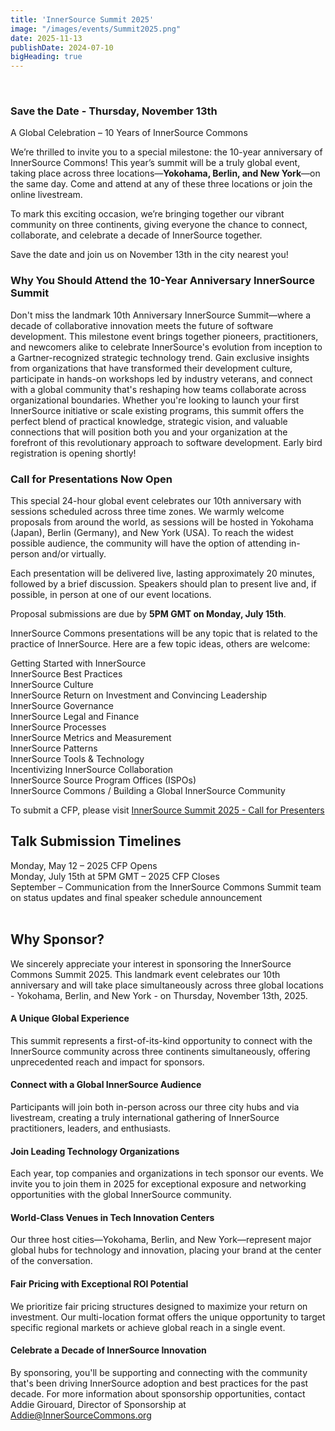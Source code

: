 ```yaml
---
title: 'InnerSource Summit 2025'
image: "/images/events/Summit2025.png"
date: 2025-11-13
publishDate: 2024-07-10
bigHeading: true
---
```

<br />

### Save the Date - Thursday, November 13th
A Global Celebration – 10 Years of InnerSource Commons

We’re thrilled to invite you to a special milestone: the 10-year anniversary of InnerSource Commons! This year’s summit will be a truly global event, taking place across three locations—**Yokohama, Berlin, and New York**—on the same day.
Come and attend at any of these three locations or join the online livestream.

To mark this exciting occasion, we’re bringing together our vibrant community on three continents, giving everyone the chance to connect, collaborate, and celebrate a decade of InnerSource together.

Save the date and join us on November 13th in the city nearest you!
<br />

### Why You Should Attend the 10-Year Anniversary InnerSource Summit
Don't miss the landmark 10th Anniversary InnerSource Summit—where a decade of collaborative innovation meets the future of software development. This milestone event brings together pioneers, practitioners, and newcomers alike to celebrate InnerSource's evolution from inception to a Gartner-recognized strategic technology trend. Gain exclusive insights from organizations that have transformed their development culture, participate in hands-on workshops led by industry veterans, and connect with a global community that's reshaping how teams collaborate across organizational boundaries. Whether you're looking to launch your first InnerSource initiative or scale existing programs, this summit offers the perfect blend of practical knowledge, strategic vision, and valuable connections that will position both you and your organization at the forefront of this revolutionary approach to software development. Early bird registration is opening shortly!
<br />

### Call for Presentations Now Open

This special 24-hour global event celebrates our 10th anniversary with sessions scheduled across three time zones. We warmly welcome proposals from around the world, as sessions will be hosted in Yokohama (Japan), Berlin (Germany), and New York (USA). To reach the widest possible audience, the community will have the option of attending in-person and/or virtually.

Each presentation will be delivered live, lasting approximately 20 minutes, followed by a brief discussion. Speakers should plan to present live and, if possible, in person at one of our event locations.

Proposal submissions are due by **5PM GMT on Monday, July 15th**.

InnerSource Commons presentations will be any topic that is related to the practice of InnerSource. Here are a few topic ideas, others are welcome:

Getting Started with InnerSource <br />
InnerSource Best Practices <br /> 
InnerSource Culture <br />
InnerSource Return on Investment and Convincing Leadership <br />
InnerSource Governance <br />
InnerSource Legal and Finance <br />
InnerSource Processes <br />
InnerSource Metrics and Measurement <br />
InnerSource Patterns <br />
InnerSource Tools & Technology <br />
Incentivizing InnerSource Collaboration <br />
InnerSource Source Program Offices (ISPOs) <br />
InnerSource Commons / Building a Global InnerSource Community <br />

To submit a CFP, please visit [InnerSource Summit 2025 - Call for Presenters](https://docs.google.com/forms/d/e/1FAIpQLSfWKkRDWIYN8eTOMlxONZp23-_i9nnAfqSJm26QCdzS5NtO9w/viewform)

## Talk Submission Timelines
Monday, May 12 – 2025 CFP Opens <br />
Monday, July 15th at 5PM GMT – 2025 CFP Closes <br />
September – Communication from the InnerSource Commons Summit team on status updates and final speaker schedule announcement <br />
<br />

## Why Sponsor?
We sincerely appreciate your interest in sponsoring the InnerSource Commons Summit 2025. This landmark event celebrates our 10th anniversary and will take place simultaneously across three global locations - Yokohama, Berlin, and New York - on Thursday, November 13th, 2025.

#### A Unique Global Experience
This summit represents a first-of-its-kind opportunity to connect with the InnerSource community across three continents simultaneously, offering unprecedented reach and impact for sponsors.

#### Connect with a Global InnerSource Audience
Participants will join both in-person across our three city hubs and via livestream, creating a truly international gathering of InnerSource practitioners, leaders, and enthusiasts.

#### Join Leading Technology Organizations
Each year, top companies and organizations in tech sponsor our events. We invite you to join them in 2025 for exceptional exposure and networking opportunities with the global InnerSource community.

#### World-Class Venues in Tech Innovation Centers
Our three host cities—Yokohama, Berlin, and New York—represent major global hubs for technology and innovation, placing your brand at the center of the conversation.

#### Fair Pricing with Exceptional ROI Potential
We prioritize fair pricing structures designed to maximize your return on investment. Our multi-location format offers the unique opportunity to target specific regional markets or achieve global reach in a single event.

#### Celebrate a Decade of InnerSource Innovation
By sponsoring, you'll be supporting and connecting with the community that's been driving InnerSource adoption and best practices for the past decade.
For more information about sponsorship opportunities, contact Addie Girouard, Director of Sponsorship at [Addie@InnerSourceCommons.org](mailto:Addie@InnerSourceCommons.org)

